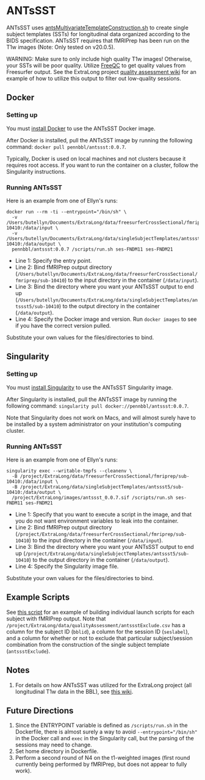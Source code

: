 # ANTsSST

ANTsSST uses [antsMultivariateTemplateConstruction.sh](https://github.com/ANTsX/ANTs/blob/master/Scripts/antsMultivariateTemplateConstruction.sh)
to create single subject
templates (SSTs) for longitudinal data organized according to the BIDS specification.
ANTsSST requires that fMRIPrep has been run on the T1w images (Note: Only tested on v20.0.5).

WARNING: Make sure to only include high quality T1w images! Otherwise, your
SSTs will be poor quality. Utilize [FreeQC](https://github.com/PennBBL/freeqc)
to get quality values from Freesurfer output. See the ExtraLong project
[quality assessment wiki](https://github.com/PennBBL/ExtraLong/wiki/1.-Quality-Assessment)
for an example of how to utilize this output to filter out low-quality sessions.

## Docker
### Setting up
You must [install Docker](https://docs.docker.com/get-docker/) to use the ANTsSST
Docker image.

After Docker is installed, pull the ANTsSST image by running the following command:
`docker pull pennbbl/antssst:0.0.7`.

Typically, Docker is used on local machines and not clusters because it requires
root access. If you want to run the container on a cluster, follow the Singularity
instructions.

### Running ANTsSST
Here is an example from one of Ellyn's runs:
```
docker run --rm -ti --entrypoint="/bin/sh" \
  -v /Users/butellyn/Documents/ExtraLong/data/freesurferCrossSectional/fmriprep/sub-10410:/data/input \
  -v /Users/butellyn/Documents/ExtraLong/data/singleSubjectTemplates/antssst5/sub-10410:/data/output \
  pennbbl/antssst:0.0.7 /scripts/run.sh ses-FNDM11 ses-FNDM21
```

- Line 1: Specify the entry point.
- Line 2: Bind fMRIPrep output directory (`/Users/butellyn/Documents/ExtraLong/data/freesurferCrossSectional/fmriprep/sub-10410`)
to the input directory in the container (`/data/input`).
- Line 3: Bind the directory where you want your ANTsSST output to end up
(`/Users/butellyn/Documents/ExtraLong/data/singleSubjectTemplates/antssst5/sub-10410`)
to the output directory in the container (`/data/output`).
- Line 4: Specify the Docker image and version. Run `docker images` to see if you
have the correct version pulled.

Substitute your own values for the files/directories to bind.

## Singularity
### Setting up
You must [install Singularity](https://singularity.lbl.gov/docs-installation) to
use the ANTsSST Singularity image.

After Singularity is installed, pull the ANTsSST image by running the following command:
`singularity pull docker://pennbbl/antssst:0.0.7`.

Note that Singularity does not work on Macs, and will almost surely have to be
installed by a system administrator on your institution's computing cluster.

### Running ANTsSST
Here is an example from one of Ellyn's runs:
```
singularity exec --writable-tmpfs --cleanenv \
  -B /project/ExtraLong/data/freesurferCrossSectional/fmriprep/sub-10410:/data/input \
  -B /project/ExtraLong/data/singleSubjectTemplates/antssst5/sub-10410:/data/output \
  /project/ExtraLong/images/antssst_0.0.7.sif /scripts/run.sh ses-FNDM11 ses-FNDM21
```

- Line 1: Specify that you want to execute a script in the image, and that you
do not want environment variables to leak into the container.
- Line 2: Bind fMRIPrep output directory (`/project/ExtraLong/data/freesurferCrossSectional/fmriprep/sub-10410`)
to the input directory in the container (`/data/input`).
- Line 3: Bind the directory where you want your ANTsSST output to end up
(`/project/ExtraLong/data/singleSubjectTemplates/antssst5/sub-10410`)
to the output directory in the container (`/data/output`).
- Line 4: Specify the Singularity image file.

Substitute your own values for the files/directories to bind.

## Example Scripts
See [this script](https://github.com/PennBBL/ExtraLong/blob/master/scripts/process/ANTsLong/submitANTsSST_v0.0.7.py)
for an example of building individual launch scripts for each subject with fMRIPrep output.
Note that `/project/ExtraLong/data/qualityAssessment/antssstExclude.csv` has a column
for the subject ID (`bblid`), a column for the session ID (`seslabel`), and a
column for whether or not to exclude that particular subject/session combination
from the construction of the single subject template (`antssstExclude`).

## Notes
1. For details on how ANTsSST was utilized for the ExtraLong project (all
longitudinal T1w data in the BBL), see [this wiki](https://github.com/PennBBL/ExtraLong/wiki).

## Future Directions
1. Since the ENTRYPOINT variable is defined
as `/scripts/run.sh` in the Dockerfile, there is almost surely a way to avoid
`--entrypoint="/bin/sh"` in the Docker call and `exec` in the Singularity call,
but the parsing of the sessions may need to change.
2. Set home directory in Dockerfile.
3. Perform a second round of N4 on the t1-weighted images (first round currently
  being performed by fMRIPrep, but does not appear to fully work).
